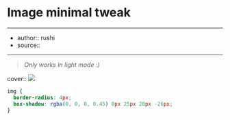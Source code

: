 

# Image minimal tweak

---

- author:: rushi
- source::

---

> _Only works in light mode :)_

cover:: ![](https://i.imgur.com/xcJUzKw.png)

```css
img {
  border-radius: 4px;
  box-shadow: rgba(0, 0, 0, 0.45) 0px 25px 20px -26px;
}
```
